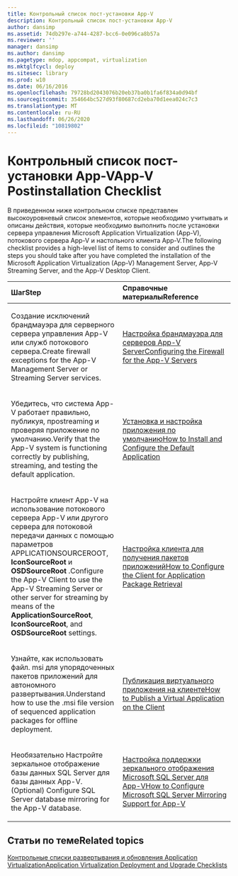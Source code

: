 ```yaml
---
title: Контрольный список пост-установки App-V
description: Контрольный список пост-установки App-V
author: dansimp
ms.assetid: 74db297e-a744-4287-bcc6-0e096ca8b57a
ms.reviewer: ''
manager: dansimp
ms.author: dansimp
ms.pagetype: mdop, appcompat, virtualization
ms.mktglfcycl: deploy
ms.sitesec: library
ms.prod: w10
ms.date: 06/16/2016
ms.openlocfilehash: 79728bd2043076b20eb37ba0b1fa6f834a0d94bf
ms.sourcegitcommit: 354664bc527d93f80687cd2eba70d1eea024c7c3
ms.translationtype: MT
ms.contentlocale: ru-RU
ms.lasthandoff: 06/26/2020
ms.locfileid: "10819802"
---
```

# <span data-ttu-id="fd966-103">Контрольный список пост-установки App-V</span><span class="sxs-lookup"><span data-stu-id="fd966-103">App-V Postinstallation Checklist</span></span>


<span data-ttu-id="fd966-104">В приведенном ниже контрольном списке представлен высокоуровневый список элементов, которые необходимо учитывать и описаны действия, которые необходимо выполнить после установки сервера управления Microsoft Application Virtualization (App-V), потокового сервера App-V и настольного клиента App-V.</span><span class="sxs-lookup"><span data-stu-id="fd966-104">The following checklist provides a high-level list of items to consider and outlines the steps you should take after you have completed the installation of the Microsoft Application Virtualization (App-V) Management Server, App-V Streaming Server, and the App-V Desktop Client.</span></span>

<table>
<colgroup>
<col width="50%" />
<col width="50%" />
</colgroup>
<thead>
<tr class="header">
<th align="left"><span data-ttu-id="fd966-105">Шаг</span><span class="sxs-lookup"><span data-stu-id="fd966-105">Step</span></span></th>
<th align="left"><span data-ttu-id="fd966-106">Справочные материалы</span><span class="sxs-lookup"><span data-stu-id="fd966-106">Reference</span></span></th>
</tr>
</thead>
<tbody>
<tr class="odd">
<td align="left"><p><span data-ttu-id="fd966-107">Создание исключений брандмауэра для серверного сервера управления App-V или служб потокового сервера.</span><span class="sxs-lookup"><span data-stu-id="fd966-107">Create firewall exceptions for the App-V Management Server or Streaming Server services.</span></span></p></td>
<td align="left"><p><a href="configuring-the-firewall-for-the-app-v-servers.md" data-raw-source="[Configuring the Firewall for the App-V Servers](configuring-the-firewall-for-the-app-v-servers.md)"><span data-ttu-id="fd966-108">Настройка брандмауэра для серверов App-V Server</span><span class="sxs-lookup"><span data-stu-id="fd966-108">Configuring the Firewall for the App-V Servers</span></span></a></p></td>
</tr>
<tr class="even">
<td align="left"><p><span data-ttu-id="fd966-109">Убедитесь, что система App-V работает правильно, публикуя, проstreaming и проверяя приложение по умолчанию.</span><span class="sxs-lookup"><span data-stu-id="fd966-109">Verify that the App-V system is functioning correctly by publishing, streaming, and testing the default application.</span></span></p></td>
<td align="left"><p><a href="how-to-install-and-configure-the-default-application.md" data-raw-source="[How to Install and Configure the Default Application](how-to-install-and-configure-the-default-application.md)"><span data-ttu-id="fd966-110">Установка и настройка приложения по умолчанию</span><span class="sxs-lookup"><span data-stu-id="fd966-110">How to Install and Configure the Default Application</span></span></a></p></td>
</tr>
<tr class="odd">
<td align="left"><p><span data-ttu-id="fd966-111">Настройте клиент App-V на использование потокового сервера App-V или другого сервера для потоковой передачи данных с помощью <strong> </strong> параметров APPLICATIONSOURCEROOT, <strong> IconSourceRoot </strong> и <strong> OSDSourceRoot </strong> .</span><span class="sxs-lookup"><span data-stu-id="fd966-111">Configure the App-V Client to use the App-V Streaming Server or other server for streaming by means of the <strong>ApplicationSourceRoot</strong>, <strong>IconSourceRoot</strong>, and <strong>OSDSourceRoot</strong> settings.</span></span></p></td>
<td align="left"><p><a href="how-to-configure-the-client-for-application-package-retrieval.md" data-raw-source="[How to Configure the Client for Application Package Retrieval](how-to-configure-the-client-for-application-package-retrieval.md)"><span data-ttu-id="fd966-112">Настройка клиента для получения пакетов приложений</span><span class="sxs-lookup"><span data-stu-id="fd966-112">How to Configure the Client for Application Package Retrieval</span></span></a></p></td>
</tr>
<tr class="even">
<td align="left"><p><span data-ttu-id="fd966-113">Узнайте, как использовать файл. msi для упорядоченных пакетов приложений для автономного развертывания.</span><span class="sxs-lookup"><span data-stu-id="fd966-113">Understand how to use the .msi file version of sequenced application packages for offline deployment.</span></span></p></td>
<td align="left"><p><a href="how-to-publish-a-virtual-application-on-the-client.md" data-raw-source="[How to Publish a Virtual Application on the Client](how-to-publish-a-virtual-application-on-the-client.md)"><span data-ttu-id="fd966-114">Публикация виртуального приложения на клиенте</span><span class="sxs-lookup"><span data-stu-id="fd966-114">How to Publish a Virtual Application on the Client</span></span></a></p></td>
</tr>
<tr class="odd">
<td align="left"><p><span data-ttu-id="fd966-115">Необязательно Настройте зеркальное отображение базы данных SQL Server для базы данных App-V.</span><span class="sxs-lookup"><span data-stu-id="fd966-115">(Optional) Configure SQL Server database mirroring for the App-V database.</span></span></p></td>
<td align="left"><p><a href="how-to-configure-microsoft-sql-server-mirroring-support-for-app-v.md" data-raw-source="[How to Configure Microsoft SQL Server Mirroring Support for App-V](how-to-configure-microsoft-sql-server-mirroring-support-for-app-v.md)"><span data-ttu-id="fd966-116">Настройка поддержки зеркального отображения Microsoft SQL Server для App-V</span><span class="sxs-lookup"><span data-stu-id="fd966-116">How to Configure Microsoft SQL Server Mirroring Support for App-V</span></span></a></p></td>
</tr>
</tbody>
</table>

 

## <span data-ttu-id="fd966-117">Статьи по теме</span><span class="sxs-lookup"><span data-stu-id="fd966-117">Related topics</span></span>


[<span data-ttu-id="fd966-118">Контрольные списки развертывания и обновления Application Virtualization</span><span class="sxs-lookup"><span data-stu-id="fd966-118">Application Virtualization Deployment and Upgrade Checklists</span></span>](application-virtualization-deployment-and-upgrade-checklists.md)

 

 






